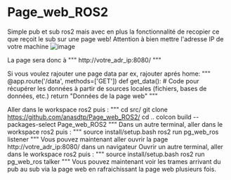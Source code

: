 # Page_web_ROS2
Simple pub et sub ros2 mais avec en plus la fonctionnalité de recopier ce que reçoit le sub sur une page web! 
Attention à bien mettre l'adresse IP de votre machine
![image](https://github.com/anasdtp/Page_web_ROS2/assets/116441391/ee81cb16-319e-4eb2-af3c-9c249fc86066)

La page sera donc à 
"""
http://votre_adr_ip:8080/
"""

Si vous voulez rajouter une page data par ex, rajouter aprés home:
"""
@app.route('/data', methods=['GET'])
def get_data():
    # Code pour récupérer les données à partir de sources locales (fichiers, bases de données, etc.)
    return "Données de la page web"
"""


Aller dans le workspace ros2 puis :
"""
cd src/
git clone https://github.com/anasdtp/Page_web_ROS2/
cd ..
colcon build --packages-select Page_web_ROS2
"""
Dans un autre terminal, aller dans le workspace ros2 puis :
"""
source install/setup.bash
ros2 run pg_web_ros listener
"""
Vous pouvez maintenant aller ouvrir la page http://votre_adr_ip:8080/ dans un navigateur
Ouvrir un autre terminal, aller dans le workspace ros2 puis :
"""
source install/setup.bash
ros2 run pg_web_ros talker
"""
Vous pouvez maintenant voir les trames arrivant du pub au sub via la page web en rafraichissant la page web plusieurs fois.

